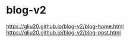 # blog-v2

https://gliu20.github.io/blog-v2/blog-home.html
https://gliu20.github.io/blog-v2/blog-post.html
